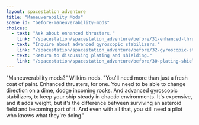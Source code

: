 ```yaml
---
layout: spacestation_adventure
title: "Maneuverability Mods"
scene_id: "before-maneuverability-mods"
choices:
  - text: "Ask about enhanced thrusters."
    link: "/spacestation/spacestation_adventure/before/31-enhanced-thrusters"
  - text: "Inquire about advanced gyroscopic stabilizers."
    link: "/spacestation/spacestation_adventure/before/32-gyroscopic-stabilizers"
  - text: "Return to discussing plating and shielding."
    link: "/spacestation/spacestation_adventure/before/30-plating-shielding"
---
```


"Maneuverability mods?" Wilkins nods. "You'll need more than just a fresh coat of paint. Enhanced thrusters, for one. You need to be able to change direction on a dime, dodge incoming rocks. And advanced gyroscopic stabilizers, to keep your ship steady in chaotic environments. It's expensive, and it adds weight, but it's the difference between surviving an asteroid field and becoming part of it. And even with all that, you still need a pilot who knows what they're doing."

